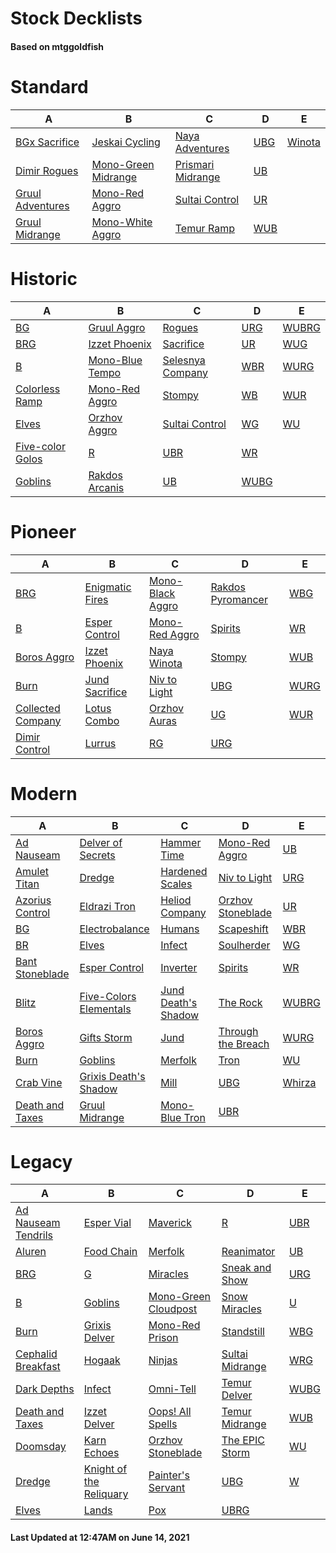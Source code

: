 # Stock Decklists
#### Based on mtggoldfish


# Standard

|                                 A                                  |                                    B                                     |                                  C                                   |                    D                     |                       E                        |
|--------------------------------------------------------------------|--------------------------------------------------------------------------|----------------------------------------------------------------------|------------------------------------------|------------------------------------------------|
|[BGx Sacrifice](./mtggoldfish/Standard/decks/BGx_Sacrifice.md)      |[Jeskai Cycling](./mtggoldfish/Standard/decks/Jeskai_Cycling.md)          |[Naya Adventures](./mtggoldfish/Standard/decks/Naya_Adventures.md)    |[UBG](./mtggoldfish/Standard/decks/UBG.md)|[Winota](./mtggoldfish/Standard/decks/Winota.md)|
|[Dimir Rogues](./mtggoldfish/Standard/decks/Dimir_Rogues.md)        |[Mono-Green Midrange](./mtggoldfish/Standard/decks/Mono-Green_Midrange.md)|[Prismari Midrange](./mtggoldfish/Standard/decks/Prismari_Midrange.md)|[UB](./mtggoldfish/Standard/decks/UB.md)  |                                                |
|[Gruul Adventures](./mtggoldfish/Standard/decks/Gruul_Adventures.md)|[Mono-Red Aggro](./mtggoldfish/Standard/decks/Mono-Red_Aggro.md)          |[Sultai Control](./mtggoldfish/Standard/decks/Sultai_Control.md)      |[UR](./mtggoldfish/Standard/decks/UR.md)  |                                                |
|[Gruul Midrange](./mtggoldfish/Standard/decks/Gruul_Midrange.md)    |[Mono-White Aggro](./mtggoldfish/Standard/decks/Mono-White_Aggro.md)      |[Temur Ramp](./mtggoldfish/Standard/decks/Temur_Ramp.md)              |[WUB](./mtggoldfish/Standard/decks/WUB.md)|                                                |


# Historic

|                                 A                                  |                                B                                 |                                 C                                  |                     D                      |                      E                       |
|--------------------------------------------------------------------|------------------------------------------------------------------|--------------------------------------------------------------------|--------------------------------------------|----------------------------------------------|
|[BG](./mtggoldfish/Historic/decks/BG.md)                            |[Gruul Aggro](./mtggoldfish/Historic/decks/Gruul_Aggro.md)        |[Rogues](./mtggoldfish/Historic/decks/Rogues.md)                    |[URG](./mtggoldfish/Historic/decks/URG.md)  |[WUBRG](./mtggoldfish/Historic/decks/WUBRG.md)|
|[BRG](./mtggoldfish/Historic/decks/BRG.md)                          |[Izzet Phoenix](./mtggoldfish/Historic/decks/Izzet_Phoenix.md)    |[Sacrifice](./mtggoldfish/Historic/decks/Sacrifice.md)              |[UR](./mtggoldfish/Historic/decks/UR.md)    |[WUG](./mtggoldfish/Historic/decks/WUG.md)    |
|[B](./mtggoldfish/Historic/decks/B.md)                              |[Mono-Blue Tempo](./mtggoldfish/Historic/decks/Mono-Blue_Tempo.md)|[Selesnya Company](./mtggoldfish/Historic/decks/Selesnya_Company.md)|[WBR](./mtggoldfish/Historic/decks/WBR.md)  |[WURG](./mtggoldfish/Historic/decks/WURG.md)  |
|[Colorless Ramp](./mtggoldfish/Historic/decks/Colorless_Ramp.md)    |[Mono-Red Aggro](./mtggoldfish/Historic/decks/Mono-Red_Aggro.md)  |[Stompy](./mtggoldfish/Historic/decks/Stompy.md)                    |[WB](./mtggoldfish/Historic/decks/WB.md)    |[WUR](./mtggoldfish/Historic/decks/WUR.md)    |
|[Elves](./mtggoldfish/Historic/decks/Elves.md)                      |[Orzhov Aggro](./mtggoldfish/Historic/decks/Orzhov_Aggro.md)      |[Sultai Control](./mtggoldfish/Historic/decks/Sultai_Control.md)    |[WG](./mtggoldfish/Historic/decks/WG.md)    |[WU](./mtggoldfish/Historic/decks/WU.md)      |
|[Five-color Golos](./mtggoldfish/Historic/decks/Five-color_Golos.md)|[R](./mtggoldfish/Historic/decks/R.md)                            |[UBR](./mtggoldfish/Historic/decks/UBR.md)                          |[WR](./mtggoldfish/Historic/decks/WR.md)    |                                              |
|[Goblins](./mtggoldfish/Historic/decks/Goblins.md)                  |[Rakdos Arcanis](./mtggoldfish/Historic/decks/Rakdos_Arcanis.md)  |[UB](./mtggoldfish/Historic/decks/UB.md)                            |[WUBG](./mtggoldfish/Historic/decks/WUBG.md)|                                              |


# Pioneer

|                                  A                                  |                                B                                |                                 C                                 |                                  D                                  |                     E                     |
|---------------------------------------------------------------------|-----------------------------------------------------------------|-------------------------------------------------------------------|---------------------------------------------------------------------|-------------------------------------------|
|[BRG](./mtggoldfish/Pioneer/decks/BRG.md)                            |[Enigmatic Fires](./mtggoldfish/Pioneer/decks/Enigmatic_Fires.md)|[Mono-Black Aggro](./mtggoldfish/Pioneer/decks/Mono-Black_Aggro.md)|[Rakdos Pyromancer](./mtggoldfish/Pioneer/decks/Rakdos_Pyromancer.md)|[WBG](./mtggoldfish/Pioneer/decks/WBG.md)  |
|[B](./mtggoldfish/Pioneer/decks/B.md)                                |[Esper Control](./mtggoldfish/Pioneer/decks/Esper_Control.md)    |[Mono-Red Aggro](./mtggoldfish/Pioneer/decks/Mono-Red_Aggro.md)    |[Spirits](./mtggoldfish/Pioneer/decks/Spirits.md)                    |[WR](./mtggoldfish/Pioneer/decks/WR.md)    |
|[Boros Aggro](./mtggoldfish/Pioneer/decks/Boros_Aggro.md)            |[Izzet Phoenix](./mtggoldfish/Pioneer/decks/Izzet_Phoenix.md)    |[Naya Winota](./mtggoldfish/Pioneer/decks/Naya_Winota.md)          |[Stompy](./mtggoldfish/Pioneer/decks/Stompy.md)                      |[WUB](./mtggoldfish/Pioneer/decks/WUB.md)  |
|[Burn](./mtggoldfish/Pioneer/decks/Burn.md)                          |[Jund Sacrifice](./mtggoldfish/Pioneer/decks/Jund_Sacrifice.md)  |[Niv to Light](./mtggoldfish/Pioneer/decks/Niv_to_Light.md)        |[UBG](./mtggoldfish/Pioneer/decks/UBG.md)                            |[WURG](./mtggoldfish/Pioneer/decks/WURG.md)|
|[Collected Company](./mtggoldfish/Pioneer/decks/Collected_Company.md)|[Lotus Combo](./mtggoldfish/Pioneer/decks/Lotus_Combo.md)        |[Orzhov Auras](./mtggoldfish/Pioneer/decks/Orzhov_Auras.md)        |[UG](./mtggoldfish/Pioneer/decks/UG.md)                              |[WUR](./mtggoldfish/Pioneer/decks/WUR.md)  |
|[Dimir Control](./mtggoldfish/Pioneer/decks/Dimir_Control.md)        |[Lurrus](./mtggoldfish/Pioneer/decks/Lurrus.md)                  |[RG](./mtggoldfish/Pioneer/decks/RG.md)                            |[URG](./mtggoldfish/Pioneer/decks/URG.md)                            |                                           |


# Modern

|                               A                                |                                      B                                       |                                   C                                    |                                  D                                   |                      E                       |
|----------------------------------------------------------------|------------------------------------------------------------------------------|------------------------------------------------------------------------|----------------------------------------------------------------------|----------------------------------------------|
|[Ad Nauseam](./mtggoldfish/Modern/decks/Ad_Nauseam.md)          |[Delver of Secrets](./mtggoldfish/Modern/decks/Delver_of_Secrets.md)          |[Hammer Time](./mtggoldfish/Modern/decks/Hammer_Time.md)                |[Mono-Red Aggro](./mtggoldfish/Modern/decks/Mono-Red_Aggro.md)        |[UB](./mtggoldfish/Modern/decks/UB.md)        |
|[Amulet Titan](./mtggoldfish/Modern/decks/Amulet_Titan.md)      |[Dredge](./mtggoldfish/Modern/decks/Dredge.md)                                |[Hardened Scales](./mtggoldfish/Modern/decks/Hardened_Scales.md)        |[Niv to Light](./mtggoldfish/Modern/decks/Niv_to_Light.md)            |[URG](./mtggoldfish/Modern/decks/URG.md)      |
|[Azorius Control](./mtggoldfish/Modern/decks/Azorius_Control.md)|[Eldrazi Tron](./mtggoldfish/Modern/decks/Eldrazi_Tron.md)                    |[Heliod Company](./mtggoldfish/Modern/decks/Heliod_Company.md)          |[Orzhov Stoneblade](./mtggoldfish/Modern/decks/Orzhov_Stoneblade.md)  |[UR](./mtggoldfish/Modern/decks/UR.md)        |
|[BG](./mtggoldfish/Modern/decks/BG.md)                          |[Electrobalance](./mtggoldfish/Modern/decks/Electrobalance.md)                |[Humans](./mtggoldfish/Modern/decks/Humans.md)                          |[Scapeshift](./mtggoldfish/Modern/decks/Scapeshift.md)                |[WBR](./mtggoldfish/Modern/decks/WBR.md)      |
|[BR](./mtggoldfish/Modern/decks/BR.md)                          |[Elves](./mtggoldfish/Modern/decks/Elves.md)                                  |[Infect](./mtggoldfish/Modern/decks/Infect.md)                          |[Soulherder](./mtggoldfish/Modern/decks/Soulherder.md)                |[WG](./mtggoldfish/Modern/decks/WG.md)        |
|[Bant Stoneblade](./mtggoldfish/Modern/decks/Bant_Stoneblade.md)|[Esper Control](./mtggoldfish/Modern/decks/Esper_Control.md)                  |[Inverter](./mtggoldfish/Modern/decks/Inverter.md)                      |[Spirits](./mtggoldfish/Modern/decks/Spirits.md)                      |[WR](./mtggoldfish/Modern/decks/WR.md)        |
|[Blitz](./mtggoldfish/Modern/decks/Blitz.md)                    |[Five-Colors Elementals](./mtggoldfish/Modern/decks/Five-Colors_Elementals.md)|[Jund Death's Shadow](./mtggoldfish/Modern/decks/Jund_Death's_Shadow.md)|[The Rock](./mtggoldfish/Modern/decks/The_Rock.md)                    |[WUBRG](./mtggoldfish/Modern/decks/WUBRG.md)  |
|[Boros Aggro](./mtggoldfish/Modern/decks/Boros_Aggro.md)        |[Gifts Storm](./mtggoldfish/Modern/decks/Gifts_Storm.md)                      |[Jund](./mtggoldfish/Modern/decks/Jund.md)                              |[Through the Breach](./mtggoldfish/Modern/decks/Through_the_Breach.md)|[WURG](./mtggoldfish/Modern/decks/WURG.md)    |
|[Burn](./mtggoldfish/Modern/decks/Burn.md)                      |[Goblins](./mtggoldfish/Modern/decks/Goblins.md)                              |[Merfolk](./mtggoldfish/Modern/decks/Merfolk.md)                        |[Tron](./mtggoldfish/Modern/decks/Tron.md)                            |[WU](./mtggoldfish/Modern/decks/WU.md)        |
|[Crab Vine](./mtggoldfish/Modern/decks/Crab_Vine.md)            |[Grixis Death's Shadow](./mtggoldfish/Modern/decks/Grixis_Death's_Shadow.md)  |[Mill](./mtggoldfish/Modern/decks/Mill.md)                              |[UBG](./mtggoldfish/Modern/decks/UBG.md)                              |[Whirza](./mtggoldfish/Modern/decks/Whirza.md)|
|[Death and Taxes](./mtggoldfish/Modern/decks/Death_and_Taxes.md)|[Gruul Midrange](./mtggoldfish/Modern/decks/Gruul_Midrange.md)                |[Mono-Blue Tron](./mtggoldfish/Modern/decks/Mono-Blue_Tron.md)          |[UBR](./mtggoldfish/Modern/decks/UBR.md)                              |                                              |


# Legacy

|                                   A                                    |                                       B                                        |                                    C                                     |                               D                                |                    E                     |
|------------------------------------------------------------------------|--------------------------------------------------------------------------------|--------------------------------------------------------------------------|----------------------------------------------------------------|------------------------------------------|
|[Ad Nauseam Tendrils](./mtggoldfish/Legacy/decks/Ad_Nauseam_Tendrils.md)|[Esper Vial](./mtggoldfish/Legacy/decks/Esper_Vial.md)                          |[Maverick](./mtggoldfish/Legacy/decks/Maverick.md)                        |[R](./mtggoldfish/Legacy/decks/R.md)                            |[UBR](./mtggoldfish/Legacy/decks/UBR.md)  |
|[Aluren](./mtggoldfish/Legacy/decks/Aluren.md)                          |[Food Chain](./mtggoldfish/Legacy/decks/Food_Chain.md)                          |[Merfolk](./mtggoldfish/Legacy/decks/Merfolk.md)                          |[Reanimator](./mtggoldfish/Legacy/decks/Reanimator.md)          |[UB](./mtggoldfish/Legacy/decks/UB.md)    |
|[BRG](./mtggoldfish/Legacy/decks/BRG.md)                                |[G](./mtggoldfish/Legacy/decks/G.md)                                            |[Miracles](./mtggoldfish/Legacy/decks/Miracles.md)                        |[Sneak and Show](./mtggoldfish/Legacy/decks/Sneak_and_Show.md)  |[URG](./mtggoldfish/Legacy/decks/URG.md)  |
|[B](./mtggoldfish/Legacy/decks/B.md)                                    |[Goblins](./mtggoldfish/Legacy/decks/Goblins.md)                                |[Mono-Green Cloudpost](./mtggoldfish/Legacy/decks/Mono-Green_Cloudpost.md)|[Snow Miracles](./mtggoldfish/Legacy/decks/Snow_Miracles.md)    |[U](./mtggoldfish/Legacy/decks/U.md)      |
|[Burn](./mtggoldfish/Legacy/decks/Burn.md)                              |[Grixis Delver](./mtggoldfish/Legacy/decks/Grixis_Delver.md)                    |[Mono-Red Prison](./mtggoldfish/Legacy/decks/Mono-Red_Prison.md)          |[Standstill](./mtggoldfish/Legacy/decks/Standstill.md)          |[WBG](./mtggoldfish/Legacy/decks/WBG.md)  |
|[Cephalid Breakfast](./mtggoldfish/Legacy/decks/Cephalid_Breakfast.md)  |[Hogaak](./mtggoldfish/Legacy/decks/Hogaak.md)                                  |[Ninjas](./mtggoldfish/Legacy/decks/Ninjas.md)                            |[Sultai Midrange](./mtggoldfish/Legacy/decks/Sultai_Midrange.md)|[WRG](./mtggoldfish/Legacy/decks/WRG.md)  |
|[Dark Depths](./mtggoldfish/Legacy/decks/Dark_Depths.md)                |[Infect](./mtggoldfish/Legacy/decks/Infect.md)                                  |[Omni-Tell](./mtggoldfish/Legacy/decks/Omni-Tell.md)                      |[Temur Delver](./mtggoldfish/Legacy/decks/Temur_Delver.md)      |[WUBG](./mtggoldfish/Legacy/decks/WUBG.md)|
|[Death and Taxes](./mtggoldfish/Legacy/decks/Death_and_Taxes.md)        |[Izzet Delver](./mtggoldfish/Legacy/decks/Izzet_Delver.md)                      |[Oops! All Spells](./mtggoldfish/Legacy/decks/Oops!_All_Spells.md)        |[Temur Midrange](./mtggoldfish/Legacy/decks/Temur_Midrange.md)  |[WUB](./mtggoldfish/Legacy/decks/WUB.md)  |
|[Doomsday](./mtggoldfish/Legacy/decks/Doomsday.md)                      |[Karn Echoes](./mtggoldfish/Legacy/decks/Karn_Echoes.md)                        |[Orzhov Stoneblade](./mtggoldfish/Legacy/decks/Orzhov_Stoneblade.md)      |[The EPIC Storm](./mtggoldfish/Legacy/decks/The_EPIC_Storm.md)  |[WU](./mtggoldfish/Legacy/decks/WU.md)    |
|[Dredge](./mtggoldfish/Legacy/decks/Dredge.md)                          |[Knight of the Reliquary](./mtggoldfish/Legacy/decks/Knight_of_the_Reliquary.md)|[Painter's Servant](./mtggoldfish/Legacy/decks/Painter's_Servant.md)      |[UBG](./mtggoldfish/Legacy/decks/UBG.md)                        |[W](./mtggoldfish/Legacy/decks/W.md)      |
|[Elves](./mtggoldfish/Legacy/decks/Elves.md)                            |[Lands](./mtggoldfish/Legacy/decks/Lands.md)                                    |[Pox](./mtggoldfish/Legacy/decks/Pox.md)                                  |[UBRG](./mtggoldfish/Legacy/decks/UBRG.md)                      |                                          |



#### Last Updated at 12:47AM on June 14, 2021
